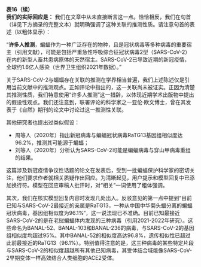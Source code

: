 **表16（续）**  
**我们的实际回应是：** 我们在文章中从未直接断言这一点。恰恰相反，我们在句首（详见下方摘录的完整文本）就明确强调了这种关联的推测性质。请注意句首的表述（以粗体显示）：  

“**许多人推测**，蝙蝠作为一种广泛存在的物种，且是冠状病毒等多种病毒的重要宿主（引用文献），可能是包括严重急性呼吸综合征冠状病毒2型（SARS-CoV-2）在内的新型人畜共患病原体的天然宿主。SARS-CoV-2已导致近期的新冠疫情，全球约1.6亿人感染（世界卫生组织2021年数据）。”  

关于SARS-CoV-2与蝙蝠存在关联的推测在学界相当普遍，我们上述陈述仅是引用当前文献中的推测观点。正如评论中指出的，这一关联尚未被证实。正因为清楚其推测性质，我们特意使用“许多人推测”这一措辞，以体现近期学术出版物中提出的假设性观点。我们还注意到，联署评论的科学家之一亚伦·欧文博士，曾在其发表于《自然》期刊的论文中讨论过这一推测性关联。  

其他研究者也提出过类似假设：  
- 周等人（2020年）指出新冠病毒与蝙蝠冠状病毒RaTG13基因组相似度达96.2%，推测其可能源于蝙蝠；  
- 刘等人（2020年）分析认为SARS-CoV-2可能是蝙蝠病毒与穿山甲病毒重组的结果。  

这篇涉及新冠疫情争议性话题的论文在发表后，受到一批蝙蝠保护科学家的密切关注，他们要求作者就相关质疑作出回应。为清晰起见，用户提示和模型回复中已添加换行符。模型在回应审稿人批评时，对“相关”一词使用了粗体强调。  

其次，我们在核实模型回复内容时发现几处出入。反驳意见的第一点中提到“目前已知与SARS-CoV-2最接近的亲属是RaTG13，一种从中国中华菊头蝠分离的蝙蝠冠状病毒，基因组相似度为96.1%”，这一说法现已不准确。目前已知最接近SARS-CoV-2的是在老挝蝙蝠体内发现的三种病毒（引用2021-2022年研究）。这些命名为BANAL-52、BANAL-103和BANAL-236的病毒，与SARS-CoV-2的基因组相似度均超过95%。其中BANAL-52的相似度高达96.8%，遗传相似性已超过此前最接近的RaTG13（96.1%）。特别值得注意的是，这三种病毒的某些特定片段与SARS-CoV-2的相似度超越所有其他已知病毒，其受体结合域能像SARS-CoV-2早期变体一样高效结合人类细胞的ACE2受体。